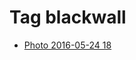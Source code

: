 <!--
title: Tag blackwall
date: 2020-06-28T14:51:44.848Z
tags:
-->
# Tag blackwall

 * [Photo 2016-05-24 18](144866489077.md)